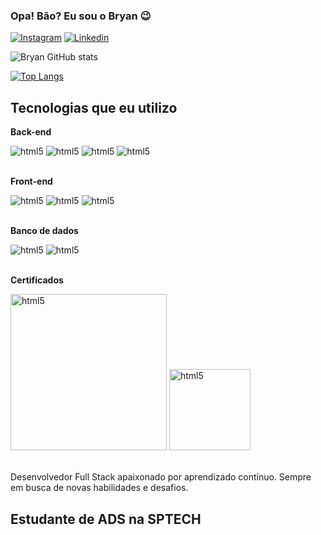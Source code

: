 

### Opa! Bão? Eu sou o Bryan 😉

[![Instagram](https://img.shields.io/badge/Instagram-E4405F?style=for-the-badge&logo=instagram&logoColor=white)](https://www.instagram.com/bryansilvaszm/)
[![Linkedin](https://img.shields.io/badge/LinkedIn-0077B5?style=for-the-badge&logo=linkedin&logoColor=white)](www.linkedin.com/in/bryan-liaris-a61493229)


![Bryan GitHub stats](https://github-readme-stats.vercel.app/api?username=BryanSilva117&show_icons=true&theme=tokyonight)

[![Top Langs](https://github-readme-stats.vercel.app/api/top-langs/?username=BryanSilva117&layout=compact)](https://github.com/anuraghazra/github-readme-stats)

## Tecnologias que eu utilizo

<b>Back-end</b>
<div style="display: incline_block">
    <img aling="center" alt="html5" src="https://img.shields.io/badge/Java-ED8B00?style=for-the-badge&logo=openjdk&logoColor=white">
    <img aling="center" alt="html5" src="https://img.shields.io/badge/Python-14354C?style=for-the-badge&logo=python&logoColor=white">
    <img aling="center" alt="html5" src="https://img.shields.io/badge/JavaScript-323330?style=for-the-badge&logo=javascript&logoColor=F7DF1E">
    <img aling="center" alt="html5" src="https://img.shields.io/badge/Node.js-43853D?style=for-the-badge&logo=node.js&logoColor=white">
</div><br/>

<b>Front-end</b>
<div style="display: incline_block">
    <img aling="center" alt="html5" src="https://img.shields.io/badge/HTML-239120?style=for-the-badge&logo=html5&logoColor=white">
    <img aling="center" alt="html5" src="https://img.shields.io/badge/CSS-239120?&style=for-the-badge&logo=css3&logoColor=white">
    <img aling="center" alt="html5" src="https://img.shields.io/badge/React-20232A?style=for-the-badge&logo=react&logoColor=61DAFB">
</div><br/>

 <b>Banco de dados</b>
 <div style="display: incline_block">
    <img aling="center" alt="html5" src="https://img.shields.io/badge/MySQL-005C84?style=for-the-badge&logo=mysql&logoColor=white">
    <img aling="center" alt="html5" src="https://img.shields.io/badge/Microsoft_SQL_Server-CC2927?style=for-the-badge&logo=microsoft-sql-server&logoColor=white">
 </div><br/>

<b>Certificados</b>
<div style="display: incline_block">
    <img aling="left" width="250px" alt="html5" src="https://brm-workforce.oracle.com/pdf/certview/images/OCIF2023CA.png">
    <img aling="left" width="130px" alt="html5" src="https://www.scrumstudy.com/Scrum-Images/brand-logo/badge-SFC.png">
    
</div><br/>

Desenvolvedor Full Stack apaixonado por aprendizado contínuo. Sempre em busca de novas habilidades e desafios.
## Estudante de ADS na SPTECH
